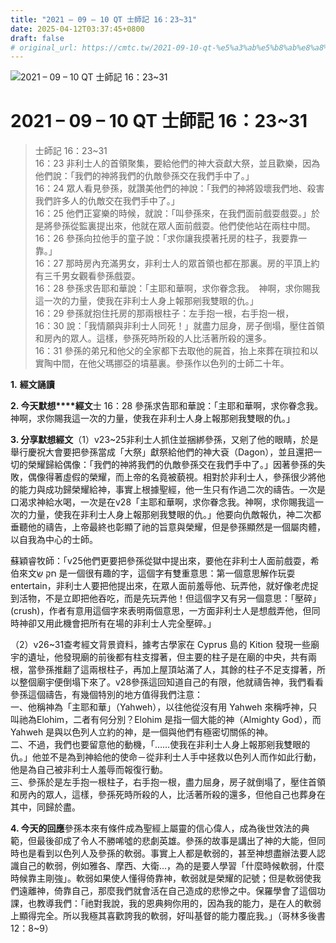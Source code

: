 ```yaml
---
title: "2021 – 09 – 10 QT 士師記 16：23~31"
date: 2025-04-12T03:37:45+0800
draft: false
# original_url: https://cmtc.tw/2021-09-10-qt-%e5%a3%ab%e5%b8%ab%e8%a8%98-16%ef%bc%9a2331
---
```


![2021 – 09 – 10 QT 士師記 16：23\~31](/images/qt.jpg   "2021 – 09 – 10 QT 士師記 16：23\~31")

# 2021 – 09 – 10 QT 士師記 16：23\~31

> 士師記 16：23\~31  
> 16：23 非利士人的首領聚集，要給他們的神大袞獻大祭，並且歡樂，因為他們說：「我們的神將我們的仇敵參孫交在我們手中了。」  
> 16：24 眾人看見參孫，就讚美他們的神說：「我們的神將毀壞我們地、殺害我們許多人的仇敵交在我們手中了。」  
> 16：25 他們正宴樂的時候，就說：「叫參孫來，在我們面前戲耍戲耍。」於是將參孫從監裏提出來，他就在眾人面前戲耍。他們使他站在兩柱中間。  
> 16：26 參孫向拉他手的童子說：「求你讓我摸著托房的柱子，我要靠一靠。」  
> 16：27 那時房內充滿男女，非利士人的眾首領也都在那裏。房的平頂上約有三千男女觀看參孫戲耍。  
> 16：28 參孫求告耶和華說：「主耶和華啊，求你眷念我。　神啊，求你賜我這一次的力量，使我在非利士人身上報那剜我雙眼的仇。」  
> 16：29 參孫就抱住托房的那兩根柱子：左手抱一根，右手抱一根，  
> 16：30 說：「我情願與非利士人同死！」就盡力屈身，房子倒塌，壓住首領和房內的眾人。這樣，參孫死時所殺的人比活著所殺的還多。  
> 16：31 參孫的弟兄和他父的全家都下去取他的屍首，抬上來葬在瑣拉和以實陶中間，在他父瑪挪亞的墳墓裏。參孫作以色列的士師二十年。

**1.** **經文誦讀**

**2. 今天默想****經文**士 16：28 參孫求告耶和華說：「主耶和華啊，求你眷念我。　神啊，求你賜我這一次的力量，使我在非利士人身上報那剜我雙眼的仇。」

**3. 分享默想經文**（1）v23\~25非利士人抓住並捆綁參孫，又剜了他的眼睛，於是舉行慶祝大會要把參孫當成「大祭」獻祭給他們的神大袞（Dagon），並且還把一切的榮耀歸給偶像：「我們的神將我們的仇敵參孫交在我們手中了。」因著參孫的失敗，偶像得著虛假的榮耀，而上帝的名竟被藐視。相對於非利士人，參孫很少將他的能力與成功歸榮耀給神，事實上根據聖經，他一生只有作過二次的禱告。一次是口渴求神給水喝，一次是在v28「主耶和華啊，求你眷念我。神啊，求你賜我這一次的力量，使我在非利士人身上報那剜我雙眼的仇。」他要向仇敵報仇，神二次都垂聽他的禱告，上帝最終也彰顯了祂的旨意與榮耀，但是參孫顯然是一個屬肉體，以自我為中心的士師。

蘇穎睿牧師：「v25他們更要把參孫從獄中提出來，要他在非利士人面前戲耍，希伯來文חקֶ שַֽׂ 是一個很有趣的字，這個字有雙重意思：第一個意思解作玩耍 entertain，非利士人要把他提出來，在眾人面前羞辱他、玩弄他，就好像老虎捉到活物，不是立即把他吞吃，而是先玩弄他！但這個字又有另一個意思：「壓碎」(crush)，作者有意用這個字來表明兩個意思，一方面非利士人是想戲弄他，但同時神卻又用此機會把所有在場的非利士人完全壓碎。」

（2）v26\~31查考經文背景資料，據考古學家在 Cyprus 島的 Kition 發現一些廟宇的遺址，他發現廟的前後都有柱支撐著，但主要的柱子是在廟的中央，共有兩根，當參孫推翻了這兩根柱子，再加上屋頂站滿了人，其餘的柱子不足支撐著，所以整個廟宇便倒塌下來了。v28參孫這回知道自己的有限，他就禱告神，我們看看參孫這個禱告，有幾個特別的地方值得我們注意：  
一、他稱神為「主耶和華」（Yahweh），以往他從沒有用 Yahweh 來稱呼神，只叫祂為Elohim，二者有何分別？Elohim 是指一個大能的神（Almighty God），而 Yahweh 是與以色列人立約的神，是一個與他們有極密切關係的神。  
二、不過，我們也要留意他的動機，「……使我在非利士人身上報那剜我雙眼的仇。」他並不是為到神給他的使命－從非利士人手中拯救以色列人而作如此行動，他是為自己被非利士人羞辱而報復行動。  
三、參孫於是左手抱一根柱子，右手抱一根，盡力屈身，房子就倒塌了，壓住首領和房內的眾人，這樣，參孫死時所殺的人，比活著所殺的還多，但他自己也葬身在其中，同歸於盡。

**4. 今天的回應**參孫本來有條件成為聖經上屬靈的信心偉人，成為後世效法的典範，但最後卻成了令人不勝唏噓的悲劇英雄。參孫的故事是講出了神的大能，但同時也是看到以色列人及參孫的軟弱。事實上人都是軟弱的，甚至神想盡辦法要人認識自己的軟弱，例如雅各、摩西、大衛…，為的是要人學習「什麼時候軟弱，什麼時候靠主剛強」。軟弱如果使人懂得倚靠神，軟弱就是榮耀的記號；但是軟弱使我們遠離神，倚靠自己，那麼我們就會活在自己造成的悲慘之中。保羅學會了這個功課，也教導我們：「祂對我說，我的恩典夠你用的，因為我的能力，是在人的軟弱上顯得完全。所以我極其喜歡誇我的軟弱，好叫基督的能力覆庇我。」（哥林多後書12：8\~9）